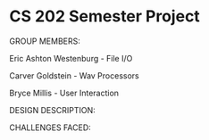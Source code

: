 # CS 202 Semester Project

GROUP MEMBERS:

Eric Ashton Westenburg - File I/O

Carver Goldstein - Wav Processors

Bryce Millis - User Interaction

DESIGN DESCRIPTION:

CHALLENGES FACED:


